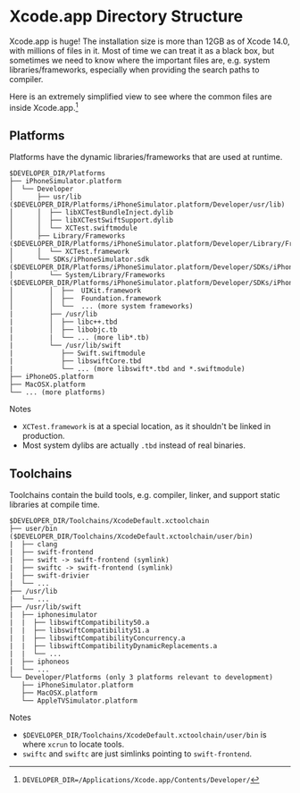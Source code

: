 # Xcode.app Directory Structure

Xcode.app is huge! The installation size is more than 12GB as of Xcode 14.0, with millions of files in it. Most of time we can treat it as a black box, but sometimes we need to know where the important files are, e.g. system libraries/frameworks, especially when providing the search paths to compiler.

Here is an extremely simplified view to see where the common files are inside Xcode.app.[^1]

## Platforms
Platforms have the dynamic libraries/frameworks that are used at runtime.

```
$DEVELOPER_DIR/Platforms
├── iPhoneSimulator.platform
│  └── Developer
│      ├── usr/lib ($DEVELOPER_DIR/Platforms/iPhoneSimulator.platform/Developer/usr/lib)
│      │  ├── libXCTestBundleInject.dylib
│      │  ├── libXCTestSwiftSupport.dylib
│      │  └── XCTest.swiftmodule
│      ├── Library/Frameworks ($DEVELOPER_DIR/Platforms/iPhoneSimulator.platform/Developer/Library/Frameworks)
│      │  └── XCTest.framework
│      └── SDKs/iPhoneSimulator.sdk ($DEVELOPER_DIR/Platforms/iPhoneSimulator.platform/Developer/SDKs/iPhoneSimulator.sdk)
│         └── System/Library/Frameworks ($DEVELOPER_DIR/Platforms/iPhoneSimulator.platform/Developer/SDKs/iPhoneSimulator.sdk/System/Library/Frameworks)
│         │  ├──  UIKit.framework
│         │  ├──  Foundation.framework
│         │  └──  ... (more system frameworks)
|         ├── /usr/lib
|         │  ├── libc++.tbd
|         │  ├── libobjc.tb
|         |  └── ... (more lib*.tb)
|         └── /usr/lib/swift
|            ├── Swift.swiftmodule
|            ├── libswiftCore.tbd
|            └── ... (more libswift*.tbd and *.swiftmodule)
├── iPhoneOS.platform
├── MacOSX.platform
└── ... (more platforms)
```

Notes
* `XCTest.framework` is at a special location, as it shouldn't be linked in production.
* Most system dylibs are actually `.tbd` instead of real binaries.

## Toolchains
Toolchains contain the build tools, e.g. compiler, linker, and support static libraries at compile time.

```
$DEVELOPER_DIR/Toolchains/XcodeDefault.xctoolchain
├── user/bin ($DEVELOPER_DIR/Toolchains/XcodeDefault.xctoolchain/user/bin)
|  ├── clang
|  ├── swift-frontend
|  ├── swift -> swift-frontend (symlink)
|  ├── swiftc -> swift-frontend (symlink)
|  ├── swift-drivier
|  └── ...
├── /usr/lib
|  └── ...
├── /usr/lib/swift
|  ├── iphonesimulator
|  |  ├── libswiftCompatibility50.a
|  |  ├── libswiftCompatibility51.a
|  |  ├── libswiftCompatibilityConcurrency.a
|  |  ├── libswiftCompatibilityDynamicReplacements.a
|  |  └── ...
|  ├── iphoneos
|  └── ...
└── Developer/Platforms (only 3 platforms relevant to development)
   ├── iPhoneSimulator.platform
   ├── MacOSX.platform
   └── AppleTVSimulator.platform
```

Notes
* `$DEVELOPER_DIR/Toolchains/XcodeDefault.xctoolchain/user/bin` is where `xcrun` to locate tools.
* `swiftc` and `swiftc` are just simlinks pointing to `swift-frontend`.

[^1]: `DEVELOPER_DIR=/Applications/Xcode.app/Contents/Developer/`

